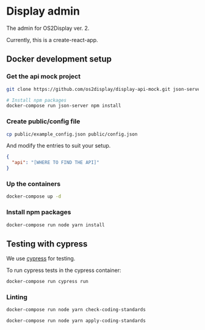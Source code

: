 # Display admin

The admin for OS2Display ver. 2.

Currently, this is a create-react-app.

## Docker development setup

### Get the api mock project

```bash
git clone https://github.com/os2display/display-api-mock.git json-server

# Install npm packages
docker-compose run json-server npm install
```

### Create public/config file

```bash
cp public/example_config.json public/config.json
```

And modify the entries to suit your setup.
```json
{
  "api": "[WHERE TO FIND THE API]"
}
```

### Up the containers

```bash
docker-compose up -d
```

### Install npm packages

```bash
docker-compose run node yarn install
```

## Testing with cypress

We use [cypress](https://www.cypress.io/) for testing.

To run cypress tests in the cypress container:

```bash
docker-compose run cypress run
```

### Linting

```bash
docker-compose run node yarn check-coding-standards
```

```bash
docker-compose run node yarn apply-coding-standards
```
